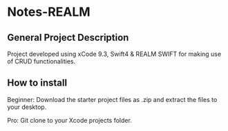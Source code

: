 # Notes-REALM

## General Project Description
Project developed using xCode 9.3, Swift4 & REALM SWIFT for making use of CRUD functionalities.


## How to install
Beginner: Download the starter project files as .zip and extract the files to your desktop.

Pro: Git clone to your Xcode projects folder.
